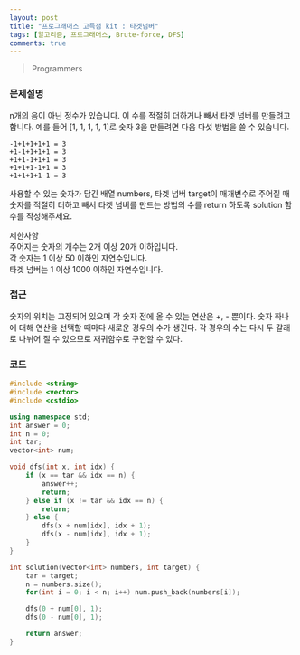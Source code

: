 ```yaml
---
layout: post
title: "프로그래머스 고득점 kit : 타겟넘버"
tags: [알고리즘, 프로그래머스, Brute-force, DFS]
comments: true
---
```


> Programmers  

### 문제설명  
n개의 음이 아닌 정수가 있습니다. 이 수를 적절히 더하거나 빼서 타겟 넘버를 만들려고 합니다. 예를 들어 [1, 1, 1, 1, 1]로 숫자 3을 만들려면 다음 다섯 방법을 쓸 수 있습니다.  
~~~
-1+1+1+1+1 = 3
+1-1+1+1+1 = 3
+1+1-1+1+1 = 3
+1+1+1-1+1 = 3
+1+1+1+1-1 = 3
~~~
사용할 수 있는 숫자가 담긴 배열 numbers, 타겟 넘버 target이 매개변수로 주어질 때 숫자를 적절히 더하고 빼서 타겟 넘버를 만드는 방법의 수를 return 하도록 solution 함수를 작성해주세요.  

제한사항  
주어지는 숫자의 개수는 2개 이상 20개 이하입니다.  
각 숫자는 1 이상 50 이하인 자연수입니다.  
타겟 넘버는 1 이상 1000 이하인 자연수입니다.  

### 접근  
숫자의 위치는 고정되어 있으며 각 숫자 전에 올 수 있는 연산은 +, - 뿐이다. 숫자 하나에 대해 연산을 선택할 때마다 새로운 경우의 수가 생긴다. 각 경우의 수는 다시 두 갈래로 나뉘어 질 수 있으므로 재귀함수로 구현할 수 있다.  

### 코드  
~~~c++
#include <string>
#include <vector>
#include <cstdio>

using namespace std;
int answer = 0;
int n = 0;
int tar;
vector<int> num;

void dfs(int x, int idx) {
    if (x == tar && idx == n) {
        answer++;
        return;
    } else if (x != tar && idx == n) {
        return;
    } else {
        dfs(x + num[idx], idx + 1);
        dfs(x - num[idx], idx + 1);
    }
}

int solution(vector<int> numbers, int target) {
    tar = target;
    n = numbers.size();
    for(int i = 0; i < n; i++) num.push_back(numbers[i]);

    dfs(0 + num[0], 1);
    dfs(0 - num[0], 1);

    return answer;
}
~~~